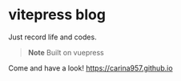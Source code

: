 # vitepress blog

Just record life and codes.

>**Note**
>Built on vuepress

Come and have a look! <https://carina957.github.io>
